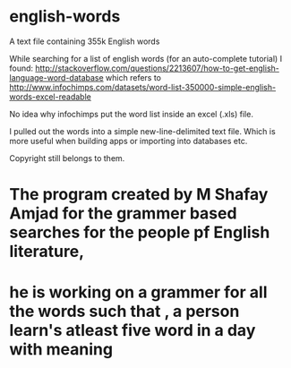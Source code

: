 english-words
=============

A text file containing 355k English words 

While searching for a list of english words (for an auto-complete tutorial)
I found: http://stackoverflow.com/questions/2213607/how-to-get-english-language-word-database which refers to http://www.infochimps.com/datasets/word-list-350000-simple-english-words-excel-readable 

No idea why infochimps put the word list inside an excel (.xls) file.

I pulled out the words into a simple new-line-delimited text file.
Which is more useful when building apps or importing into databases etc.

Copyright still belongs to them.
# The program created by M Shafay Amjad for the grammer based searches for the people pf English literature,
# he is working on a grammer for all the words such that , a person learn's atleast five word in a day with meaning
